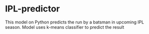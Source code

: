# IPL-predictor
This model on Python predicts the run by a batsman in upcoming IPL season.
Model uses k-means classifier to predict the result
